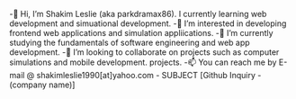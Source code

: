 -👋 Hi, I’m Shakim Leslie (aka parkdramax86). I currently learning web development and simuational development.
-👀 I’m interested in developing frontend web applications and simulation appliications.
-🌱 I’m currently studying the fundamentals of software engineering and web app development.
-💞️ I’m looking to collaborate on projects such as computer simulations and mobile development. projects.
-📫 You can reach me by E-mail @ shakimleslie1990[at]yahoo.com - SUBJECT [Github Inquiry - (company name)]

<!--
**parkdramax86/parkdramax86** is a ✨ _special_ ✨ repository because its `README.md` (this file) appears on your GitHub profile.

Here are some ideas to get you started:

- 🔭 I’m currently working on ...
- 🌱 I’m currently learning ...
- 👯 I’m looking to collaborate on ...
- 🤔 I’m looking for help with ...
- 💬 Ask me about ...
- 📫 How to reach me: ...
- 😄 Pronouns: ...
- ⚡ Fun fact: ...
-->

